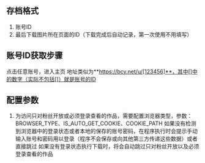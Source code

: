 ## 存档格式
1. 账号ID
2. 最后下载图片所在页面的ID（下载完成后自动记录，第一次使用不用填写）

## 账号ID获取步骤
点击任意账号，进入主页
地址类似为**https://bcy.net/u/[123456]**，其中[]中的数字（实际不包括[]）就是账号的ID

## 配置参数
1. 为访问只对粉丝开放或必须登录查看的作品，需要配置浏览器类型，参数：BROWSER_TYPE、IS_AUTO_GET_COOKIE、COOKIE_PATH
如果没有检测到浏览器中的登录状态或者本地的保存的账号密码，在程序执行时会提示手动输入账号和密码用以登录（程序不会保存或向其他第三方传递这些数据）或者直接跳过
如果没有登录状态执行下载时，将会自动跳过只对粉丝开放以及必须登录查看的作品
